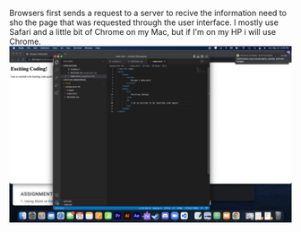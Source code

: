 Browsers first sends a request to a server to recive the information need to sho the page that was requested through the user interface.
I mostly use Safari and a little bit of Chrome on my Mac, but if I'm on my HP i will use Chrome.
![Screenshot](./images/SS_4.png) 